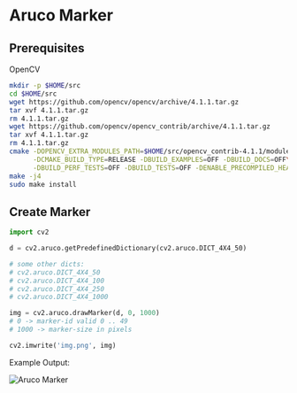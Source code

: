
# Aruco Marker

## Prerequisites

OpenCV

```bash
mkdir -p $HOME/src
cd $HOME/src
wget https://github.com/opencv/opencv/archive/4.1.1.tar.gz
tar xvf 4.1.1.tar.gz
rm 4.1.1.tar.gz
wget https://github.com/opencv/opencv_contrib/archive/4.1.1.tar.gz
tar xvf 4.1.1.tar.gz
rm 4.1.1.tar.gz
cmake -DOPENCV_EXTRA_MODULES_PATH=$HOME/src/opencv_contrib-4.1.1/modules\
      -DCMAKE_BUILD_TYPE=RELEASE -DBUILD_EXAMPLES=OFF -DBUILD_DOCS=OFF\
      -DBUILD_PERF_TESTS=OFF -DBUILD_TESTS=OFF -DENABLE_PRECOMPILED_HEADERS=OFF ..
make -j4
sudo make install
```

## Create Marker

```python
import cv2

d = cv2.aruco.getPredefinedDictionary(cv2.aruco.DICT_4X4_50)

# some other dicts:
# cv2.aruco.DICT_4X4_50
# cv2.aruco.DICT_4X4_100
# cv2.aruco.DICT_4X4_250
# cv2.aruco.DICT_4X4_1000

img = cv2.aruco.drawMarker(d, 0, 1000)
# 0 -> marker-id valid 0 .. 49
# 1000 -> marker-size in pixels

cv2.imwrite('img.png', img)
```
Example Output:

![Aruco Marker](./img/aruco-marker-example.png)
